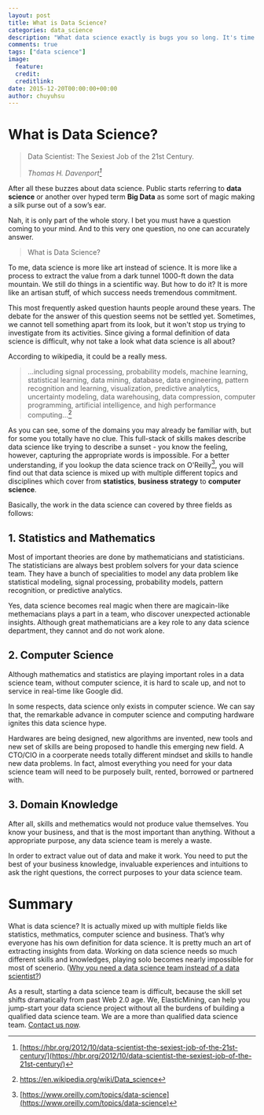 ```yaml
---
layout: post
title: What is Data Science?
categories: data_science
description: "What data science exactly is bugs you so long. It's time to figure it out. You will find out why defining data science is so difficult. Then know better what these guys are doing."
comments: true
tags: ["data science"]
image:
  feature:
  credit: 
  creditlink: 
date: 2015-12-20T00:00:00+00:00
author: chuyuhsu
---
```


# What is Data Science?


> Data Scientist: The Sexiest Job of the 21st Century. 
> 
> *Thomas H. Davenport[^1]*

[^1]: [https://hbr.org/2012/10/data-scientist-the-sexiest-job-of-the-21st-century/](https://hbr.org/2012/10/data-scientist-the-sexiest-job-of-the-21st-century/)

After all these buzzes about data science. Public starts referring to **data science** or another over hyped term **Big Data** as some sort of magic making a silk purse out of a sow’s ear.

Nah, it is only part of the whole story. I bet you must have a question coming to your mind. And to this very one question, no one can accurately answer.


> What is Data Science? 


To me, data science is more like art instead of science. It is more like a process to extract the value from a dark tunnel 1000-ft down the data mountain. We still do things in a scientific way. But how to do it? It is more like an artisan stuff, of which success needs tremendous commitment.


This most frequently asked question haunts people around these years. The debate for the answer of this question seems not be settled yet. Sometimes, we cannot tell something apart from its look, but it won't stop us trying to investigate from its activities. Since giving a formal definition of data science is difficult, why not take a look what data science is all about?


According to wikipedia, it could be a really mess.



> ...including signal processing, probability models, machine learning, statistical learning, data mining, database, data engineering, pattern recognition and learning, visualization, predictive analytics, uncertainty modeling, data warehousing, data compression, computer programming, artificial intelligence, and high performance computing...[^n]

[^n]: https://en.wikipedia.org/wiki/Data_science

As you can see, some of the domains you may already be familiar with, but for some you totally have no clue. This full-stack of skills makes describe data science like trying to describe a sunset - you know the feeling, however, capturing the appropriate words is impossible. For a better understanding, if you lookup the data science track on O'Reilly[^3], you will find out that data science is mixed up with multiple different topics and disciplines which cover from **statistics**, **business strategy** to **computer science**.

[^3]: [https://www.oreilly.com/topics/data-science](https://www.oreilly.com/topics/data-science)

Basically, the work in the data science can covered by three fields as follows:

## 1. Statistics and Mathematics

Most of  important theories are done by mathematicians and statisticians. The statisticians are always best problem solvers for your data science team. They have a bunch of specialities to model any data problem like statistical modeling, signal processing, probability models, pattern recognition, or predictive analytics.

Yes, data science becomes real magic when there are magicain-like methemacians plays a part in a team, who discover unexpected actionable insights. Although great mathematicians are a key role to any data science department, they cannot and do not work alone.


## 2. Computer Science

Although mathematics and statistics are playing important roles in a data science team, without computer science, it is hard to scale up, and not to service in real-time like Google did. 

In some respects, data science only exists in computer science. We can say that, the remarkable advance in computer science and computing hardware ignites this data science hype.

Hardwares are being designed, new algorithms are invented, new tools and new set of skills are being proposed to handle this emerging new field. A CTO/CIO in a coorperate needs totally different mindset and skills to handle new data problems. In fact, almost everything you need for your data science team will need to be purposely built, rented, borrowed or partnered with.


## 3. Domain Knowledge

After all, skills and methematics would not produce value themselves. You know your business, and that is the most important than anything. Without a appropriate purpose, any data science team is merely a waste.

In order to extract value out of data and make it work. You need to put the best of your business knowledge, invaluable experiences and intuitions to ask the right questions, the correct purposes to your data science team.


# Summary

What is data science? It is actually mixed up with multiple fields like statistics, methmatics, computer science and business. That’s why everyone has his own definition for data science. It is pretty much an art of extracting insights from data. Working on data science needs so much different skills and knowledges, playing solo becomes nearly impossible for most of scenerio. ([Why you need a data science team instead of a data scientist?](/post/2015-12-15/why-do-you-need-a-data-science-team.html)) 

As a result, starting a data science team is difficult, because the skill set shifts dramatically from past Web 2.0 age. We, ElasticMining, can help you jump-start your data science project without all the burdens of building a qualified data science team. We are a more than qualified data science team. [Contact us now](/#contact).

